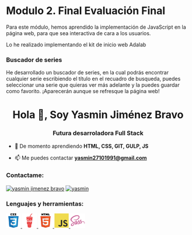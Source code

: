 <h1>Modulo 2. Final Evaluación Final</h1>

<p>Para este módulo, hemos aprendido la implementación de JavaScript en la página web, para que sea interactiva de cara a los usuarios.

Lo he realizado implementando el kit de inicio web Adalab </p>

<h3>Buscador de series</h3>
<p>He desarrollado un buscador de series, en la cual podrás encontrar cualquier serie escribiendo el título en el recuadro de busqueda, puedes seleccionar una serie que quieras ver más adelante y la puedes guardar como favorito. ¡Aparecerán aunque se refresque la página web!
</p>

<h1 align="center">Hola 👋, Soy Yasmin Jiménez Bravo</h1>
<h3 align="center">Futura desarroladora Full Stack</h3>

- 🌱 De momento aprendiendo **HTML, CSS, GIT, GULP, JS**

- 📫 Me puedes contactar **yasmin27101991@gmail.com**

<h3 align="left">Contactame:</h3>
<p align="left">
<a href="https://www.linkedin.com/in/yasmin-jim%C3%A9nez-bravo-a0971a1b7" target="blank"><img align="center" src="https://raw.githubusercontent.com/rahuldkjain/github-profile-readme-generator/master/src/images/icons/Social/linked-in-alt.svg" alt="yasmin jimenez bravo" height="30" width="40" /></a>
<a href="https://instagram.com/yasminjb91" target="blank"><img align="center" src="https://raw.githubusercontent.com/rahuldkjain/github-profile-readme-generator/master/src/images/icons/Social/instagram.svg" alt="yasmin" height="30" width="40" /></a>
</p>

<h3 align="left">Lenguajes y herramientas:</h3>
<p align="left"> <a href="https://www.w3schools.com/css/" target="_blank"> <img src="https://raw.githubusercontent.com/devicons/devicon/master/icons/css3/css3-original-wordmark.svg" alt="css3" width="40" height="40"/> </a> <a href="https://gulpjs.com" target="_blank"> <img src="https://raw.githubusercontent.com/devicons/devicon/master/icons/gulp/gulp-plain.svg" alt="gulp" width="40" height="40"/> </a> <a href="https://www.w3.org/html/" target="_blank"> <img src="https://raw.githubusercontent.com/devicons/devicon/master/icons/html5/html5-original-wordmark.svg" alt="html5" width="40" height="40"/> </a> <a href="https://developer.mozilla.org/en-US/docs/Web/JavaScript" target="_blank"> <img src="https://raw.githubusercontent.com/devicons/devicon/master/icons/javascript/javascript-original.svg" alt="javascript" width="40" height="40"/> </a> <a href="https://sass-lang.com" target="_blank"> <img src="https://raw.githubusercontent.com/devicons/devicon/master/icons/sass/sass-original.svg" alt="sass" width="40" height="40"/> </a> </p>
